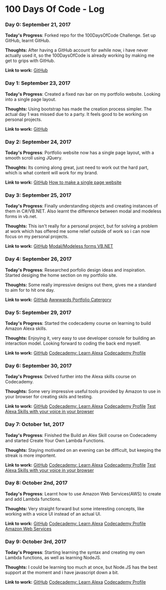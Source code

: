 # 100 Days Of Code - Log

### Day 0: September 21, 2017

**Today's Progress**: Forked repo for the 100DaysOfCode Challenge. Set up GitHub, learnt GitHub.

**Thoughts:** After having a GitHub account for awhile now, i have never actually used it, so the 100DaysOfCode is already working by making me get to grips with GitHub.

**Link to work:** [GitHub](http://github.com/piknmix/100-days-of-code/)

### Day 1: September 23, 2017

**Today's Progress**: Created a fixed nav bar on my portfolio website. Looking into a single page layout.

**Thoughts:** Using bootstrap has made the creation process simpler. The actual day 1 was missed due to a party. It feels good to be working on personal projects.

**Link to work:** [GitHub](http://github.com/piknmix/100-days-of-code/)

### Day 2: September 24, 2017

**Today's Progress**: Portfolio website now has a single page layout, with a smooth scroll using JQuery.

**Thoughts:** Its coming along great, just need to work out the hard part, which is what content will work for my brand.

**Link to work:** [GitHub](http://github.com/piknmix/100-days-of-code/)
[How to make a single page website](https://codeplanet.io/how-to-make-a-single-page-website/)

### Day 3: September 25, 2017

**Today's Progress**: Finally understanding objects and creating instances of them in C#/VB.NET. Also learnt the difference between modal and modeless forms in vb.net.

**Thoughts:** This isn't really for a personal project, but for solving a problem at work which has offered me some relief outside of work so i can now focus on my personal projects.

**Link to work:** [GitHub](http://github.com/piknmix/100-days-of-code/)
[Modal/Modeless forms VB.NET](https://www.youtube.com/watch?v=-byN_SSiX70)

### Day 4: September 26, 2017

**Today's Progress**: Researched porfolio design ideas and inspiration. Started desiging the home section on my portfolio site.

**Thoughts:** Some really impressive designs out there, gives me a standard to aim for to hit one day.

**Link to work:** [GitHub](http://github.com/piknmix/100-days-of-code/)
[Awwwards Portfolio Catergory](https://www.awwwards.com/websites/portfolio/)

### Day 5: September 29, 2017

**Today's Progress**: Started the codecademy course on learning to build Amazon Alexa skills.

**Thoughts:** Enjoying it, very easy to use developer console for building an interaction model. Looking forward to coding the back end myself.

**Link to work:** [GitHub](http://github.com/piknmix/100-days-of-code/)
[Codecademy: Learn Alexa](https://www.codecademy.com/learn/learn-alexa)
[Codecademy Profile](https://www.codecademy.com/piknmix)


### Day 6: September 30, 2017

**Today's Progress**: Delved further into the Alexa skills course on Codecademy.

**Thoughts:** Some very impressive useful tools provided by Amazon to use in your browser for creating skils and testing.

**Link to work:** [GitHub](http://github.com/piknmix/100-days-of-code/)
[Codecademy: Learn Alexa](https://www.codecademy.com/learn/learn-alexa)
[Codecademy Profile](https://www.codecademy.com/piknmix)
[Test Alexa Skills with your voice in your browser](https://echosim.io)

### Day 7: October 1st, 2017

**Today's Progress**: Finished the Build an Alex Skill course on Codecademy and started Create Your Own Lambda Functions.

**Thoughts:** Staying motivated on an evening can be difficult, but keeping the streak is more importent.

**Link to work:** [GitHub](http://github.com/piknmix/100-days-of-code/)
[Codecademy: Learn Alexa](https://www.codecademy.com/learn/learn-alexa)
[Codecademy Profile](https://www.codecademy.com/piknmix)
[Test Alexa Skills with your voice in your browser](https://echosim.io)


### Day 8: October 2nd, 2017

**Today's Progress**: Learnt how to use Amazon Web Services(AWS) to create and add Lambda functions.

**Thoughts:** Very straight forward but some interesting concepts, like working with a voice UI instead of an actual UI.

**Link to work:** [GitHub](http://github.com/piknmix/100-days-of-code/)
[Codecademy: Learn Alexa](https://www.codecademy.com/learn/learn-alexa)
[Codecademy Profile](https://www.codecademy.com/piknmix)
[Amazon Web Services](https://aws.amazon.com/)


### Day 9: October 3rd, 2017

**Today's Progress**: Starting learning the syntax and creating my own Lambda functions, as well as learning NodeJS.

**Thoughts:** I could be learning too much at once, but Node.JS has the best support at the moment and i have javascript down a bit.

**Link to work:** [GitHub](http://github.com/piknmix/100-days-of-code/)
[Codecademy: Learn Alexa](https://www.codecademy.com/learn/learn-alexa)
[Codecademy Profile](https://www.codecademy.com/piknmix)

